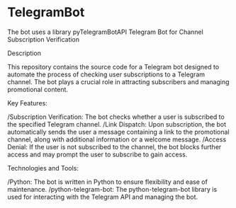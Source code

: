 # TelegramBot
The bot uses a library pyTelegramBotAPI
Telegram Bot for Channel Subscription Verification

Description

This repository contains the source code for a Telegram bot designed to automate the process of checking user subscriptions to a Telegram channel. The bot plays a crucial role in attracting subscribers and managing promotional content.

Key Features:

/Subscription Verification: The bot checks whether a user is subscribed to the specified Telegram channel. /Link Dispatch: Upon subscription, the bot automatically sends the user a message containing a link to the promotional channel, along with additional information or a welcome message. /Access Denial: If the user is not subscribed to the channel, the bot blocks further access and may prompt the user to subscribe to gain access.

Technologies and Tools:

/Python: The bot is written in Python to ensure flexibility and ease of maintenance. /python-telegram-bot: The python-telegram-bot library is used for interacting with the Telegram API and managing the bot.
